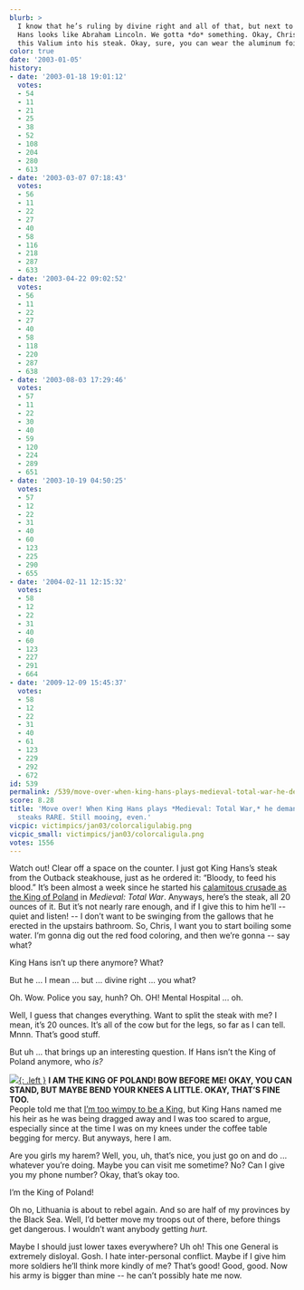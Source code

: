 ```yaml
---
blurb: >
  I know that he’s ruling by divine right and all of that, but next to this guy King
  Hans looks like Abraham Lincoln. We gotta *do* something. Okay, Chris? Grind up
  this Valium into his steak. Okay, sure, you can wear the aluminum foil again.
color: true
date: '2003-01-05'
history:
- date: '2003-01-18 19:01:12'
  votes:
  - 54
  - 11
  - 21
  - 25
  - 38
  - 52
  - 108
  - 204
  - 280
  - 613
- date: '2003-03-07 07:18:43'
  votes:
  - 56
  - 11
  - 22
  - 27
  - 40
  - 58
  - 116
  - 218
  - 287
  - 633
- date: '2003-04-22 09:02:52'
  votes:
  - 56
  - 11
  - 22
  - 27
  - 40
  - 58
  - 118
  - 220
  - 287
  - 638
- date: '2003-08-03 17:29:46'
  votes:
  - 57
  - 11
  - 22
  - 30
  - 40
  - 59
  - 120
  - 224
  - 289
  - 651
- date: '2003-10-19 04:50:25'
  votes:
  - 57
  - 12
  - 22
  - 31
  - 40
  - 60
  - 123
  - 225
  - 290
  - 655
- date: '2004-02-11 12:15:32'
  votes:
  - 58
  - 12
  - 22
  - 31
  - 40
  - 60
  - 123
  - 227
  - 291
  - 664
- date: '2009-12-09 15:45:37'
  votes:
  - 58
  - 12
  - 22
  - 31
  - 40
  - 61
  - 123
  - 229
  - 292
  - 672
id: 539
permalink: /539/move-over-when-king-hans-plays-medieval-total-war-he-demands-that-his-steaks-rare-still-mooing-even/
score: 8.28
title: 'Move over! When King Hans plays *Medieval: Total War,* he demands that his
  steaks RARE. Still mooing, even.'
vicpic: victimpics/jan03/colorcaligulabig.png
vicpic_small: victimpics/jan03/colorcaligula.png
votes: 1556
---
```


Watch out! Clear off a space on the counter. I just got King Hans’s
steak from the Outback steakhouse, just as he ordered it: “Bloody, to
feed his blood.” It’s been almost a week since he started his
[calamitous crusade as the King of Poland](%ARTICLE[529]%) in
*Medieval: Total War*. Anyways, here’s the steak, all 20 ounces of it.
But it’s not nearly rare enough, and if I give this to him he’ll --
quiet and listen! -- I don’t want to be swinging from the gallows that
he erected in the upstairs bathroom. So, Chris, I want you to start
boiling some water. I’m gonna dig out the red food coloring, and then
we’re gonna -- say what?

King Hans isn’t up there anymore? What?

But he ... I mean ... but ... divine right ... you what?

Oh. Wow. Police you say, hunh? Oh. OH! Mental Hospital ... oh.

Well, I guess that changes everything. Want to split the steak with me?
I mean, it’s 20 ounces. It’s all of the cow but for the legs, so far as
I can tell. Mnnn. That’s good stuff.

But uh ... that brings up an interesting question. If Hans isn’t the
King of Poland anymore, who *is?*

[![](img/victimpics/dec02/roleplaywimp.gif){: .left }](%ARTICLE[537]%) **I AM
THE KING OF POLAND! BOW BEFORE ME! OKAY, YOU CAN STAND, BUT MAYBE BEND
YOUR KNEES A LITTLE. OKAY, THAT’S FINE TOO.**  
 People told me that [I’m too wimpy to be a King](%ARTICLE[537]%),
but King Hans named me his heir as he was being dragged away and I was
too scared to argue, especially since at the time I was on my knees
under the coffee table begging for mercy. But anyways, here I am.

Are you girls my harem? Well, you, uh, that’s nice, you just go on and
do ... whatever you’re doing. Maybe you can visit me sometime? No? Can I
give you my phone number? Okay, that’s okay too.

I’m the King of Poland!

Oh no, Lithuania is about to rebel again. And so are half of my
provinces by the Black Sea. Well, I’d better move my troops out of
there, before things get dangerous. I wouldn’t want anybody getting
*hurt*.

Maybe I should just lower taxes everywhere? Uh oh! This one General is
extremely disloyal. Gosh. I hate inter-personal conflict. Maybe if I
give him more soldiers he’ll think more kindly of me? That’s good! Good,
good. Now his army is bigger than mine -- he can’t possibly hate me now.
